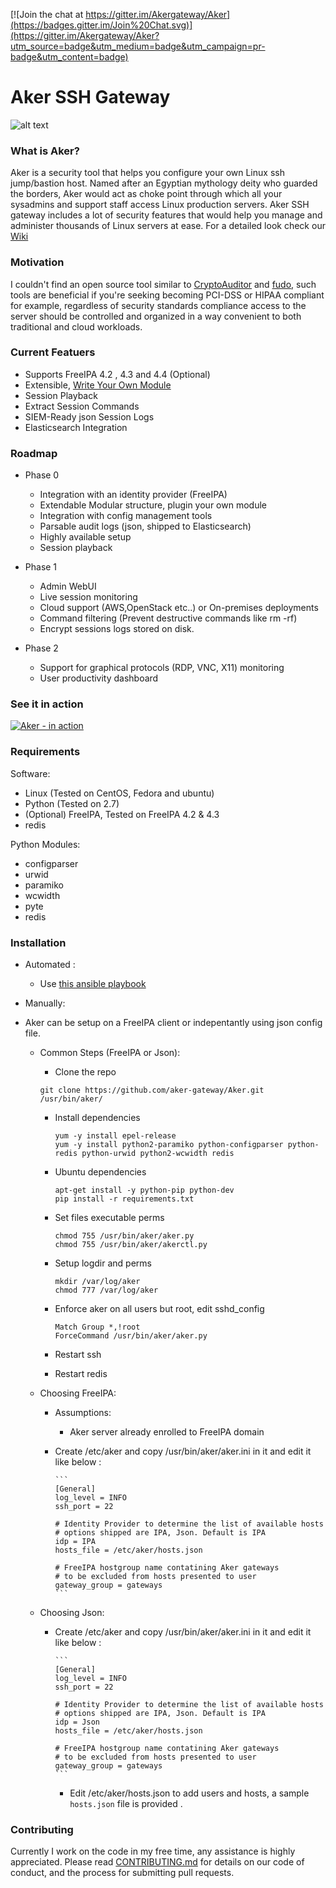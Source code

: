 [![Join the chat at https://gitter.im/Akergateway/Aker](https://badges.gitter.im/Join%20Chat.svg)](https://gitter.im/Akergateway/Aker?utm_source=badge&utm_medium=badge&utm_campaign=pr-badge&utm_content=badge)

# Aker SSH Gateway
![alt text](aker_logo.png "Aker")


### What is Aker?
Aker is a security tool that helps you configure your own Linux ssh jump/bastion host. Named after an Egyptian mythology deity who guarded the borders, Aker would act as choke point through which all your sysadmins and support staff access Linux production servers. Aker SSH gateway includes a lot of security features that would help you manage and administer thousands of Linux servers at ease. For a detailed look check our [Wiki](https://github.com/aker-gateway/Aker/wiki)  


### Motivation
I couldn't find an open source tool similar to [CryptoAuditor](https://www.ssh.com/products/cryptoauditor/) and [fudo](http://www.wheelsystems.com/en/products/wheel-fudo-psm/), such tools  are beneficial if you're seeking becoming PCI-DSS or HIPAA compliant for example, regardless of security standards compliance access to the server should be controlled and organized in a way convenient to both traditional and cloud workloads.


### Current Featuers

* Supports FreeIPA 4.2 , 4.3 and 4.4 (Optional)
* Extensible, [Write Your Own Module](https://github.com/aker-gateway/Aker/wiki/IdP-Modules#writing-your-custom-idp-module)
* Session Playback
* Extract Session Commands
* SIEM-Ready json Session Logs
* Elasticsearch Integration

### Roadmap
* Phase 0
  * Integration with an identity provider (FreeIPA)
  * Extendable Modular structure, plugin your own module
  * Integration with config management tools
  * Parsable audit logs (json, shipped to Elasticsearch)
  * Highly available setup
  * Session playback


* Phase 1
  * Admin WebUI
  * Live session monitoring
  * Cloud support (AWS,OpenStack etc..) or On-premises deployments
  * Command filtering (Prevent destructive commands like rm -rf)
  * Encrypt sessions logs stored on disk.

* Phase 2
  * Support for graphical protocols (RDP, VNC, X11) monitoring
  * User productivity dashboard


### See it in action
[![Aker - in action](https://i1.ytimg.com/vi/O-boM3LbVT4/hqdefault.jpg)](https://www.youtube.com/watch?v=H6dCCw666Xw)


### Requirements
Software:
- Linux (Tested on CentOS, Fedora and ubuntu)
- Python (Tested on 2.7)
- (Optional) FreeIPA, Tested on FreeIPA 4.2 & 4.3
- redis

Python Modules:
- configparser
- urwid
- paramiko
- wcwidth
- pyte
- redis

### Installation


* Automated :
	* Use [this ansible playbook](https://github.com/aker-gateway/aker-freeipa-playbook)


* Manually:
- Aker can be setup on a FreeIPA client or indepentantly using json config file.

	* Common Steps (FreeIPA or Json):

		* Clone the repo
		~~~
		git clone https://github.com/aker-gateway/Aker.git /usr/bin/aker/
		~~~
		
		* Install dependencies
			~~~
			yum -y install epel-release 
			yum -y install python2-paramiko python-configparser python-redis python-urwid python2-wcwidth redis
			~~~

		* Ubuntu dependencies
			~~~
			apt-get install -y python-pip python-dev
			pip install -r requirements.txt
			~~~

		* Set files executable perms
	      ```
	      chmod 755 /usr/bin/aker/aker.py
	      chmod 755 /usr/bin/aker/akerctl.py
	      ```

		* Setup logdir and perms
	      ```
	      mkdir /var/log/aker
	      chmod 777 /var/log/aker
	      ```

		* Enforce aker on all users but root, edit sshd_config
	      ~~~
	      Match Group *,!root
	      ForceCommand /usr/bin/aker/aker.py
	      ~~~

		* Restart ssh
		* Restart redis
	
	
	
	* Choosing FreeIPA:
		* Assumptions:
			* Aker server already enrolled to FreeIPA domain
		
		* Create /etc/aker and copy /usr/bin/aker/aker.ini in it and edit it like below :

		      ```
		      [General]
		      log_level = INFO
		      ssh_port = 22

		      # Identity Provider to determine the list of available hosts
		      # options shipped are IPA, Json. Default is IPA
		      idp = IPA
		      hosts_file = /etc/aker/hosts.json

		      # FreeIPA hostgroup name contatining Aker gateways
		      # to be excluded from hosts presented to user
		      gateway_group = gateways
		      ```



	* Choosing Json:
		* Create /etc/aker and copy /usr/bin/aker/aker.ini in it and edit it like below :

		      ```
		      [General]
		      log_level = INFO
		      ssh_port = 22

		      # Identity Provider to determine the list of available hosts
		      # options shipped are IPA, Json. Default is IPA
		      idp = Json
		      hosts_file = /etc/aker/hosts.json

		      # FreeIPA hostgroup name contatining Aker gateways
		      # to be excluded from hosts presented to user
		      gateway_group = gateways
		      ```
		      
	      * Edit /etc/aker/hosts.json to add users and hosts, a sample `hosts.json` file is provided .
			
	
### Contributing
Currently I work on the code in my free time, any assistance is highly appreciated. Please read [CONTRIBUTING.md](CONTRIBUTING.md) for details on our code of conduct, and the process for submitting pull requests.
